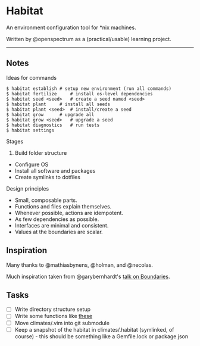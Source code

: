 # Habitat

An environment configuration tool for \*nix machines.

Written by @openspectrum as a (practical/usable) learning project.

- - -

## Notes

Ideas for commands

```shell
$ habitat establish	# setup new environment (run all commands)
$ habitat fertilize 	# install os-level dependencies
$ habitat seed <seed>	# create a seed named <seed>
$ habitat plant		# install all seeds
$ habitat plant <seed>  # install/create a seed
$ habitat grow 		# upgrade all
$ habitat grow <seed>   # upgrade a seed
$ habitat diagnostics   # run tests
$ habitat settings
```

Stages

1. Build folder structure
- Configure OS
- Install all software and packages
- Create symlinks to dotfiles

Design principles

- Small, composable parts.
- Functions and files explain themselves.
- Whenever possible, actions are idempotent.
- As few dependencies as possible.
- Interfaces are minimal and consistent.
- Values at the boundaries are scalar.

## Inspiration

Many thanks to @mathiasbynens, @holman, and @necolas.

Much inspiration taken from @garybernhardt's [talk on Boundaries](https://www.destroyallsoftware.com/talks/boundaries).

## Tasks

- [ ] Write directory structure setup
- [ ] Write some functions like [these](https://github.com/mathiasbynens/dotfiles/blob/master/.functions)
- [ ] Move climates/.vim into git submodule
- [ ] Keep a snapshot of the habitat in climates/.habitat (symlinked, of course) - this should be something like a Gemfile.lock or package.json
